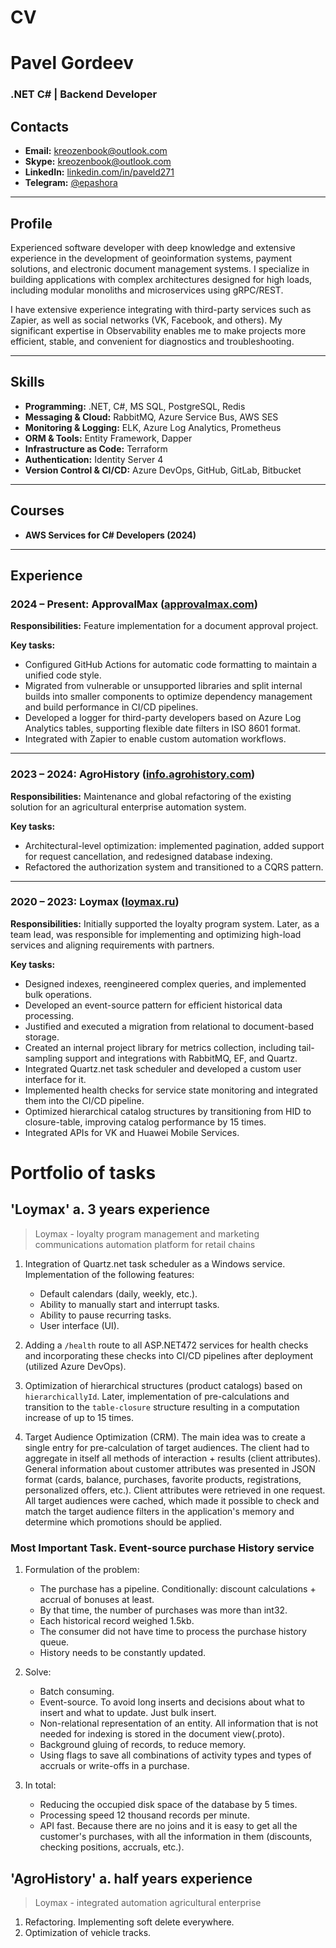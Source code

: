 # CV
# Pavel Gordeev  

### .NET C# | Backend Developer  

## Contacts  
- **Email:** [kreozenbook@outlook.com](mailto:kreozenbook@outlook.com)  
- **Skype:** kreozenbook@outlook.com  
- **LinkedIn:** [linkedin.com/in/paveld271](https://www.linkedin.com/in/paveld271)  
- **Telegram:** [@epashora](https://t.me/epashora)  

---

## Profile  

Experienced software developer with deep knowledge and extensive experience in the development of geoinformation systems, payment solutions, and electronic document management systems. I specialize in building applications with complex architectures designed for high loads, including modular monoliths and microservices using gRPC/REST.  

I have extensive experience integrating with third-party services such as Zapier, as well as social networks (VK, Facebook, and others). My significant expertise in Observability enables me to make projects more efficient, stable, and convenient for diagnostics and troubleshooting.  

---

## Skills  

- **Programming:** .NET, C#, MS SQL, PostgreSQL, Redis  
- **Messaging & Cloud:** RabbitMQ, Azure Service Bus, AWS SES  
- **Monitoring & Logging:** ELK, Azure Log Analytics, Prometheus  
- **ORM & Tools:** Entity Framework, Dapper  
- **Infrastructure as Code:** Terraform  
- **Authentication:** Identity Server 4  
- **Version Control & CI/CD:** Azure DevOps, GitHub, GitLab, Bitbucket  

---

## Courses  

- **AWS Services for C# Developers (2024)**  

---

## Experience  

### **2024 – Present: ApprovalMax ([approvalmax.com](https://approvalmax.com))**  
**Responsibilities:** Feature implementation for a document approval project.  

**Key tasks:**  
- Configured GitHub Actions for automatic code formatting to maintain a unified code style.  
- Migrated from vulnerable or unsupported libraries and split internal builds into smaller components to optimize dependency management and build performance in CI/CD pipelines.  
- Developed a logger for third-party developers based on Azure Log Analytics tables, supporting flexible date filters in ISO 8601 format.  
- Integrated with Zapier to enable custom automation workflows.  

---

### **2023 – 2024: AgroHistory ([info.agrohistory.com](https://info.agrohistory.com))**  
**Responsibilities:** Maintenance and global refactoring of the existing solution for an agricultural enterprise automation system.  

**Key tasks:**  
- Architectural-level optimization: implemented pagination, added support for request cancellation, and redesigned database indexing.  
- Refactored the authorization system and transitioned to a CQRS pattern.  

---

### **2020 – 2023: Loymax ([loymax.ru](https://loymax.ru))**  
**Responsibilities:** Initially supported the loyalty program system. Later, as a team lead, was responsible for implementing and optimizing high-load services and aligning requirements with partners.  

**Key tasks:**  
- Designed indexes, reengineered complex queries, and implemented bulk operations.  
- Developed an event-source pattern for efficient historical data processing.  
- Justified and executed a migration from relational to document-based storage.  
- Created an internal project library for metrics collection, including tail-sampling support and integrations with RabbitMQ, EF, and Quartz.  
- Integrated Quartz.net task scheduler and developed a custom user interface for it.  
- Implemented health checks for service state monitoring and integrated them into the CI/CD pipeline.  
- Optimized hierarchical catalog structures by transitioning from HID to closure-table, improving catalog performance by 15 times.  
- Integrated APIs for VK and Huawei Mobile Services.  


# Portfolio of tasks
## 'Loymax' a. 3 years experience
> Loymax - loyalty program management and marketing communications automation platform for retail chains
1.  Integration of Quartz.net task scheduler as a Windows service. Implementation of the following features:
    -   Default calendars (daily, weekly, etc.).
    -   Ability to manually start and interrupt tasks.
    -   Ability to pause recurring tasks.
    -  User interface (UI).

2.  Adding a `/health` route to all ASP.NET472 services for health checks and incorporating these checks into CI/CD pipelines after deployment (utilized Azure DevOps). 

3.  Optimization of hierarchical structures (product catalogs) based on `hierarchicallyId`. Later, implementation of pre-calculations and transition to the `table-closure` structure resulting in a computation increase of up to 15 times.

4.  Target Audience Optimization (CRM). The main idea was to create a single entry for pre-calculation of target audiences. The client had to aggregate in itself all methods of interaction + results (client attributes).
General information about customer attributes was presented in JSON format (cards, balance, purchases, favorite products, registrations, personalized offers, etc.). Client attributes were retrieved in one request. All target audiences were cached, which made it possible to check and match the target audience filters in the application's memory and determine which promotions should be applied.

### Most Important Task. Event-source purchase History service
1. Formulation of the problem:
    -   The purchase has a pipeline. Conditionally: discount calculations + accrual of bonuses at least.
    -   By that time, the number of purchases was more than int32.
    -   Each historical record weighed 1.5kb.
    -   The consumer did not have time to process the purchase history queue.
    -   History needs to be constantly updated.

2. Solve:
    -   Batch consuming.
    -   Event-source. To avoid long inserts and decisions about what to insert and what to update. Just bulk insert.
    -   Non-relational representation of an entity. All information that is not needed for indexing is stored in the document view(.proto). 
    -   Background gluing of records, to reduce memory.
    -   Using flags to save all combinations of activity types and types of accruals or write-offs in a purchase.

3. In total:
    -   Reducing the occupied disk space of the database by 5 times.
    -   Processing speed 12 thousand records per minute.
    -   API fast. Because there are no joins and it is easy to get all the customer's purchases, with all the information in them (discounts, checking positions, accruals, etc.). 
## 'AgroHistory' a. half years experience
> Loymax - integrated automation  agricultural enterprise
1.  Refactoring. Implementing soft delete everywhere.
2. Optimization of vehicle tracks.
